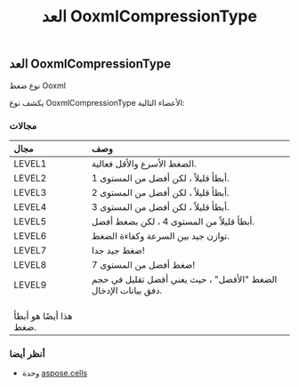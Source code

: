 ﻿---
title: العد OoxmlCompressionType
second_title: Aspose.Cells for Python via .NET API المراجع
description:
type: docs
weight: 2280
url: /ar/python-net/aspose.cells/ooxmlcompressiontype/
is_root: false
---
##  العد OoxmlCompressionType
نوع ضغط Ooxml



يكشف نوع OoxmlCompressionType الأعضاء التالية:

###  مجالات
| مجال| وصف|
| :- | :- |
| LEVEL1 | الضغط الأسرع والأقل فعالية.|
| LEVEL2 | أبطأ قليلاً ، لكن أفضل من المستوى 1.|
| LEVEL3 | أبطأ قليلاً ، لكن أفضل من المستوى 2.|
| LEVEL4 | أبطأ قليلاً ، لكن أفضل من المستوى 3.|
| LEVEL5 | أبطأ قليلاً من المستوى 4 ، لكن بضغط أفضل.|
| LEVEL6 | توازن جيد بين السرعة وكفاءة الضغط.|
| LEVEL7 | ضغط جيد جدا!|
| LEVEL8 | ضغط أفضل من المستوى 7!|
| LEVEL9 |الضغط "الأفضل" ، حيث يعني أفضل تقليل في حجم دفق بيانات الإدخال.<br/> هذا أيضًا هو أبطأ ضغط.|



###  أنظر أيضا
* وحدة [aspose.cells](..)
